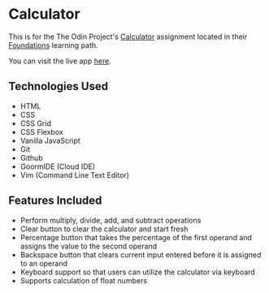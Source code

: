 # Calculator
This is for the The Odin Project's [Calculator](https://www.theodinproject.com/paths/foundations/courses/foundations/lessons/calculator) assignment located in their [Foundations](https://www.theodinproject.com/paths/foundations/courses/foundations) learning path.

You can visit the live app [here](https://deniselupe.github.io/calculator/).

## Technologies Used
* HTML
* CSS
* CSS Grid
* CSS Flexbox
* Vanilla JavaScript
* Git
* Github
* GoormIDE (Cloud IDE)
* Vim (Command Line Text Editor) 

## Features Included
* Perform multiply, divide, add, and subtract operations
* Clear button to clear the calculator and start fresh
* Percentage button that takes the percentage of the first operand and assigns the value to the second operand
* Backspace button that clears current input entered before it is assigned to an operand
* Keyboard support so that users can utilize the calculator via keyboard
* Supports calculation of float numbers
